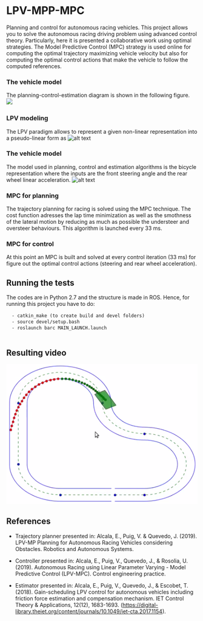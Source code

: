 # LPV-MPP-MPC
Planning and control for autonomous racing vehicles. This project allows you to solve the autonomous racing driving problem using advanced control theory. 
Particularly, here it is presented a collaborative work using optimal strategies. The Model Predictive Control (MPC) strategy is used online for computing the optimal trajectory maximizing vehicle velocity but also for computing the optimal control actions that make the vehicle to follow the computed references.

### The vehicle model
The planning-control-estimation diagram is shown in the following figure.
![](https://github.com/euge2838/LPV-MPP-MPC/blob/master/Berkeley_control_planning_diagram.png)


### LPV modeling
The LPV paradigm allows to represent a given non-linear representation into a pseudo-linear form as
<img src="https://github.com/euge2838/LPV-MPP-MPC/blob/master/vehicle_modeling.png" alt="alt text" width="300" height="400">


### The vehicle model
The model used in planning, control and estimation algorithms is the bicycle representation where the inputs are the front steering angle and the rear wheel linear acceleration.
<img src="https://github.com/euge2838/LPV-MPP-MPC/blob/master/variables_representation.png" alt="alt text" width="300" height="400">

<!--![](https://github.com/euge2838/LPV-MPP-MPC/blob/master/variables_representation.png)-->


### MPC for planning
The trajectory planning for racing is solved using the MPC technique. The cost function adresses the lap time minimization as well as the smothness of the lateral motion by reducing as much as possible the understeer and oversteer behaviours.
This algorithm is launched every 33 ms.

### MPC for control
At this point an MPC is built and solved at every control iteration (33 ms) for figure out the optimal control actions (steering and rear wheel acceleration).




## Running the tests
The codes are in Python 2.7 and the structure is made in ROS. Hence, for running this project you have to do:
```
  - catkin_make (to create build and devel folders)
  - source devel/setup.bash
  - roslaunch barc MAIN_LAUNCH.launch
  
```


## Resulting video
[![IMAGE ALT TEXT HERE](Kazam_screenshot_00000.png)](https://www.youtube.com/watch?v=NrFt6ZmRRY0)


## References
* Trajectory planner presented in:  Alcala, E., Puig, V. & Quevedo, J. (2019). LPV-MP Planning for Autonomous Racing Vehicles considering Obstacles. Robotics and Autonomous Systems.

* Controller presented in: Alcala, E., Puig, V., Quevedo, J., & Rosolia, U. (2019). Autonomous Racing using Linear Parameter Varying - Model Predictive Control (LPV-MPC). Control engineering practice.

* Estimator presented in: Alcala, E., Puig, V., Quevedo, J., & Escobet, T. (2018). Gain-scheduling LPV control for autonomous vehicles including friction force estimation and compensation mechanism. IET Control Theory & Applications, 12(12), 1683-1693. (https://digital-library.theiet.org/content/journals/10.1049/iet-cta.2017.1154).




